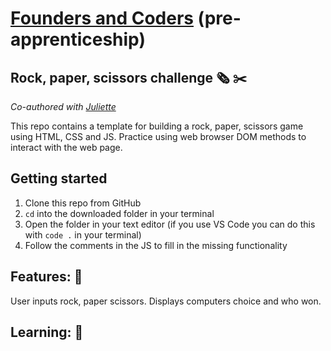 # [Founders and Coders](https://www.foundersandcoders.com/) (pre-apprenticeship) 

## Rock, paper, scissors challenge 🗞️ ✂️

*Co-authored with [Juliette](https://github.com/julietteorpen)*

This repo contains a template for building a rock, paper, scissors game using HTML, CSS and JS. Practice using web browser DOM methods to interact with the web page.

## Getting started
1. Clone this repo from GitHub
1. `cd` into the downloaded folder in your terminal
1. Open the folder in your text editor (if you use VS Code you can do this with `code .` in your terminal)
1. Follow the comments in the JS to fill in the missing functionality

## Features: 🌟
User inputs rock, paper scissors.
Displays computers choice and who won.

## Learning: 🌱

